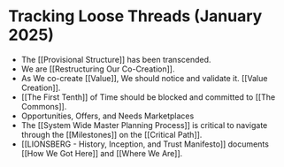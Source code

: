 # Tracking Loose Threads (January 2025)

- The [[Provisional Structure]] has been transcended. 
- We are [[Restructuring Our Co-Creation]].  
- As We co-create [[Value]], We should notice and validate it. [[Value Creation]].  
- [[The First Tenth]] of Time should be blocked and committed to [[The Commons]].  
- Opportunities, Offers, and Needs Marketplaces  
- The [[System Wide Master Planning Process]] is critical to navigate through the [[Milestones]] on the [[Critical Path]].  
- [[LIONSBERG - History, Inception, and Trust Manifesto]] documents [[How We Got Here]] and [[Where We Are]]. 
